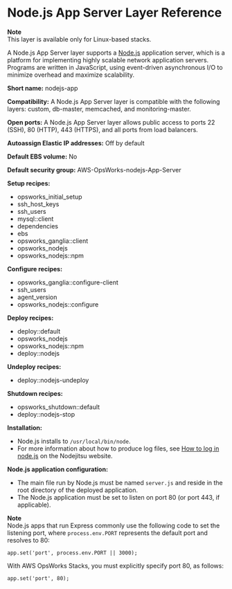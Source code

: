 # Node\.js App Server Layer Reference<a name="layers-server-nodejs"></a>

**Note**  
This layer is available only for Linux\-based stacks\.

A Node\.js App Server layer supports a [Node\.js](http://nodejs.org/) application server, which is a platform for implementing highly scalable network application servers\. Programs are written in JavaScript, using event\-driven asynchronous I/O to minimize overhead and maximize scalability\.

**Short name:** nodejs\-app

**Compatibility:** A Node\.js App Server layer is compatible with the following layers: custom, db\-master, memcached, and monitoring\-master\.

**Open ports:** A Node\.js App Server layer allows public access to ports 22 \(SSH\), 80 \(HTTP\), 443 \(HTTPS\), and all ports from load balancers\.

**Autoassign Elastic IP addresses:** Off by default

**Default EBS volume:** No

**Default security group:** AWS\-OpsWorks\-nodejs\-App\-Server

**Setup recipes:**
+  opsworks\_initial\_setup
+ ssh\_host\_keys
+ ssh\_users
+ mysql::client
+ dependencies
+ ebs
+ opsworks\_ganglia::client
+ opsworks\_nodejs
+ opsworks\_nodejs::npm 

**Configure recipes:**
+  opsworks\_ganglia::configure\-client
+ ssh\_users
+ agent\_version
+ opsworks\_nodejs::configure 

**Deploy recipes:**
+ deploy::default
+ opsworks\_nodejs
+ opsworks\_nodejs::npm
+ deploy::nodejs 

**Undeploy recipes:**
+ deploy::nodejs\-undeploy

**Shutdown recipes:**
+ opsworks\_shutdown::default
+ deploy::nodejs\-stop

**Installation:**
+ Node\.js installs to `/usr/local/bin/node`\.
+ For more information about how to produce log files, see [How to log in node\.js](https://docs.nodejitsu.com/articles/intermediate/how-to-log/) on the Nodejitsu website\.

**Node\.js application configuration:**
+ The main file run by Node\.js must be named `server.js` and reside in the root directory of the deployed application\.
+ The Node\.js application must be set to listen on port 80 \(or port 443, if applicable\)\.

**Note**  
Node\.js apps that run Express commonly use the following code to set the listening port, where `process.env.PORT` represents the default port and resolves to 80:  

```
app.set('port', process.env.PORT || 3000);
```
With AWS OpsWorks Stacks, you must explicitly specify port 80, as follows:  

```
app.set('port', 80);
```
